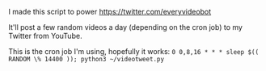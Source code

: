 I made this script to power https://twitter.com/everyvideobot

It'll post a few random videos a day (depending on the cron job) to my Twitter from YouTube.

This is the cron job I'm using, hopefully it works:
`0 0,8,16 * * * sleep $(( RANDOM \% 14400 )); python3 ~/videotweet.py`
